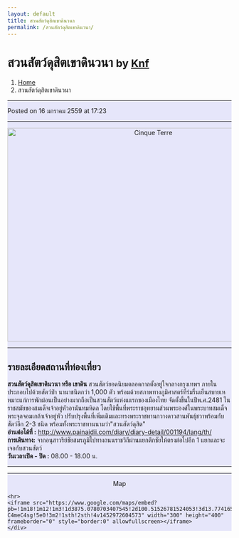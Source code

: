 ```yaml
---
layout: default
title: สวนสัตว์ดุสิตเขาดินวนา
permalink: /สวนสัตว์ดุสิตเขาดินวนา/
---
```


<!-- Page Content -->
<div class="container">

<!-- Page Heading/Breadcrumbs -->
<div class="row">
<div class="col-lg-12">
<h1 class="page-header"> สวนสัตว์ดุสิตเขาดินวนา
  <small>by <a href="#"> Knf</a>
  </small>
</h1>
<ol class="breadcrumb">
  <li><a href="index.html">Home</a>
  </li>
  <li class="active">สวนสัตว์ดุสิตเขาดินวนา</li>
</ol>
</div>
</div>
<!-- /.row -->

<!-- Content Row -->
<div class="row">

<!-- Blog Post Content Column -->
<div class="col-md-8" style="background-color:lavender;" >

<!-- Blog Post -->

<hr>

<!-- Date/Time -->
<p><i class="fa fa-clock-o"></i> Posted on 16 มกราคม 2559 at 17:23 </p>

<hr>

<!-- Preview Image -->
<center>
<img src="http://img.painaidii.com/images/20131226_3_1388040999_122165.jpg"
class="img-thumbnail" alt="Cinque Terre" width="640" height="480">
</center>

<hr>

<!-- Post Content -->
<h2>รายละเอียดสถานที่ท่องเที่ยว</h2>
<p class="lead">
<div class="well well-lg">
  <b>สวนสัตว์ดุสิตเขาดินวนา หรือ เขาดิน</b> สวนสัตว์ยอดนิยมตลอดกาลตั้งอยู่ใจกลางกรุงเทพฯ ภายในประกอบไปด้วยสัตว์ป่า
        นานาชนิตกว่า 1,000 ตัว พร้อมด้วยสภาพทางภูมิศาสตร์ที่ร่มรื่นเย็นสบายเหหมาะแก่การพักผ่อนเป็นอย่างมากถือเป็นสวนสัตว์แห่งแแรกของเมืองไทย
        จัดตั้งขึ้นในปีพ.ศ.2481 ในราชสมัยของสมเด็จเจ้าอยู่หัวอานันทมหิดล โดยใช้พื้นที่พระราชอุทยานส่วนพระองศ์ในพระบาทสมเด็จพระจุลจอมเกล้าเจ้าอยู่หัว
        ปรับปรุงพื้นที่เพิ่มเติมและทรงพระราชทานกวางดาวสานพันธุ์ชวาพร้อมกับสัตว์อีก 2-3 ชนิด พร้อมทั้งพระราชทานนามว่า"สวนสัตว์ดุสิต"
        <br><b>อ่านต่อได้ที่ :</b> <a href="http://www.painaidii.com/diary/diary-detail/001194/lang/th/"target="_blank">http://www.painaidii.com/diary/diary-detail/001194/lang/th/</a>
        <br><b>การเดินทาง:</b> จากอนุสาวรีย์ชัยสมรภูมิไปทางถนนราชวิถีผ่านแยกตึกชัยให้ตรงต่อไปอีก 1 แยกและจะเจอกับสวนสัตว์
        <br><b>วันเวลาเปิด - ปิด :</b>  08.00 - 18.00 น.
  </div>

<hr>

  </div>
  <div class="col-md-4" style="background-color:lavender;">
    <hr>
    <div class="well well-lg">
    <center><p><i class="fa fa-3x fa-map-marker"></i> Map</p></center>

    <hr>
    <iframe src="https://www.google.com/maps/embed?pb=!1m18!1m12!1m3!1d3875.0780703407545!2d100.51526781524053!3d13.774165400484906!2m3!1f0!2f0!3f0!3m2!1i1024!2i768!4f13.1!3m3!1m2!1s0x30e2995ab7d1d61b%3A0xd4d7412476b8b411!2z4Liq4Lin4LiZ4Liq4Lix4LiV4Lin4LmM4LiU4Li44Liq4Li04LiVIOC5gOC4guC4suC4lOC4tOC4meC4p-C4meC4sg!5e0!3m2!1sth!2sth!4v1452972604573" width="300" height="400" frameborder="0" style="border:0" allowfullscreen></iframe>
    </div>
  </div>


  </div>
</div>
</div>

</div>

</div>
